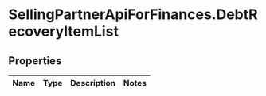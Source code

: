 # SellingPartnerApiForFinances.DebtRecoveryItemList

## Properties
Name | Type | Description | Notes
------------ | ------------- | ------------- | -------------
